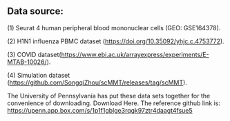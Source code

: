 ## Data source:

(1) Seurat 4 human peripheral blood mononuclear cells (GEO: GSE164378).

(2) H1N1 influenza PBMC dataset (https://doi.org/10.35092/yhjc.c.4753772).

(3) COVID dataset(https://www.ebi.ac.uk/arrayexpress/experiments/E-MTAB-10026/).

(4) Simulation dataset (https://github.com/SongqiZhou/scMMT/releases/tag/scMMT).

The University of Pennsylvania has put these data sets together for the convenience of downloading. Download Here. The reference github link is: https://upenn.app.box.com/s/1p1f1gblge3rqgk97ztr4daagt4fsue5
